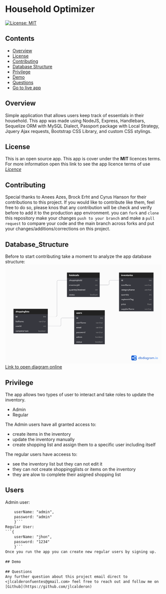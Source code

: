 # Household Optimizer
[![License: MIT](https://img.shields.io/badge/License-MIT-yellow.svg)](https://opensource.org/licenses/MIT)

## Contents
* [Overview](#Overview)
* [License](#License)
* [Contributing](#Contributing)
* [Database Structure](#Database_Structure)
* [Privilege](#Privilege)
* [Demo](#Demo)
* [Questions](#Questions)
* [Go to live app](https://vast-mesa-04959.herokuapp.com/)

## Overview
Simple application that allows users keep track of essentials in their household. This app was made using NodeJS, Express, Handlebars, Sequelize ORM with MySQL Dialect, Passport package with Local Strategy, Jquery Ajax requests, Bootstrap CSS Library, and custom CSS stylings.


## License
This is an open source app. This app is cover under the **MIT** licences terms. For more information open this link to see the app licence terms of use [*Licence*](https://opensource.org/licenses/MIT)

## Contributing
Special thanks to Anees Azes, Brock Erht and Cyrus Hanson for their contributions to this project. If you would like to contribute like them, feel free to do so, please knos that any contribution will be check and verify before to add it to the production app environment. you can `fork` and `clone` this repository make your changes `push to your branch` and make a `pull request` to compare your code and the main branch across forks and put your changes/additions/corrections on this project.

## Database_Structure
Before to start contributing take a moment to analyze the app database structure:
![Database Relationships](/public/img/Household_optimizer.png)
[Link to open diagram online](https://dbdiagram.io/d/5f8f1aa53a78976d7b78710f)

## Privilege
The app allows two types of user to interact and take roles to update the inventory.
- Admin
- Regular

The Admin users have all granted access to: 
- create items in the inventory
- update the inventory manually
- create shopping list and assign them to a specific user including itself

The regular users have acceess to:
- see the inventory list but they can not edit it
- they can not create shoppingglists or items on the inventory
- they are alow to complete their asigned shopping list

## Users
Admin user:
```{ 
    userName: "admin",
    password: "admin"
    }```
Regular User:
```{ 
    userName: "jhon",
    password: "1234"
    }```
Once you run the app you can create new regular users by signing up.

## Demo

## Questions
Any further question about this project email direct to <jlcalderonfuentes@gmail.com> feel free to reach out and follow me on [Github](https://github.com/jlcalderon)